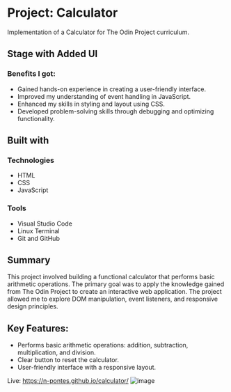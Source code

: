 # Project: Calculator
Implementation of a Calculator for The Odin Project curriculum.

## Stage with Added UI
### Benefits I got:
+ Gained hands-on experience in creating a user-friendly interface.
+ Improved my understanding of event handling in JavaScript.
+ Enhanced my skills in styling and layout using CSS.
+ Developed problem-solving skills through debugging and optimizing functionality.

## Built with
### Technologies
+ HTML
+ CSS
+ JavaScript

### Tools
+ Visual Studio Code
+ Linux Terminal
+ Git and GitHub

## Summary
This project involved building a functional calculator that performs basic arithmetic operations. The primary goal was to apply the knowledge gained from The Odin Project to create an interactive web application. The project allowed me to explore DOM manipulation, event listeners, and responsive design principles.

## Key Features:
+ Performs basic arithmetic operations: addition, subtraction, multiplication, and division.
+ Clear button to reset the calculator.
+ User-friendly interface with a responsive layout.

Live: https://n-pontes.github.io/calculator/
![image](https://github.com/user-attachments/assets/edfdfa03-d2a5-4193-83c2-ba261c3a9c32)
